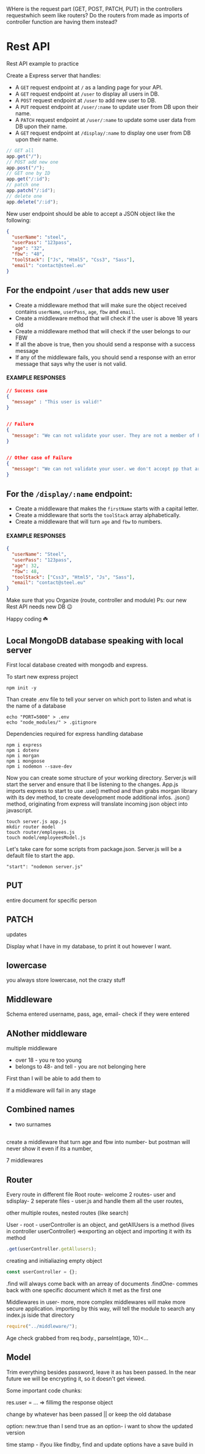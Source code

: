 WHere is the request part (GET, POST, PATCH, PUT) in the controllers requestwhich seem like routers?
Do the routers from made as imports of controller function are having them instead?

# Rest API

Rest API example to practice

Create a Express server that handles:

- A `GET` request endpoint at `/` as a landing page for your API.
- A `GET` request endpoint at `/user` to display all users in DB.
- A `POST` request endpoint at `/user` to add new user to DB.
- A `PUT` request endpoint at `/user/:name` to update user from DB upon their name.
- A `PATCH` request endpoint at `/user/:name` to update some user data from DB upon their name.
- A `GET` request endpoint at `/display/:name` to display one user from DB upon their name.

```javascript
// GET all
app.get("/");
// POST add new one
app.post("/");
// GET one by ID
app.get("/:id");
// patch one
app.patch("/:id");
// delete one
app.delete("/:id");
```

New user endpoint should be able to accept a JSON object like the following:

```json
{
  "userName": "steel",
  "userPass": "123pass",
  "age": "32",
  "fbw": "48",
  "toolStack": ["Js", "Html5", "Css3", "Sass"],
  "email": "contact@steel.eu"
}
```

## For the endpoint `/user` that adds new user

- Create a middleware method that will make sure the object received contains `userName`, `userPass`, `age`, `fbw` and `email`.
- Create a middleware method that will check if the user is above 18 years old
- Create a middleware method that will check if the user belongs to our FBW
- If all the above is true, then you should send a response with a success message
- If any of the middleware fails, you should send a response with an error message that says why the user is not valid.

#### EXAMPLE RESPONSES

```json
// Success case
{
  "message" : "This user is valid!"
}


// Failure
{
  "message": "We can not validate your user. They are not a member of FBW48"
}


// Other case of Failure
{
  "message": "We can not validate your user. we don't accept pp that are below 18 years of age"
}

```

## For the `/display/:name` endpoint:

- Create a middleware that makes the `firstName` starts with a capital letter.
- Create a middleware that sorts the `toolStack` array alphabetically.
- Create a middleware that will turn `age` and `fbw` to numbers.

#### EXAMPLE RESPONSES

```json
{
  "userName": "Steel",
  "userPass": "123pass",
  "age": 32,
  "fbw": 48,
  "toolStack": ["Css3", "Html5", "Js", "Sass"],
  "email": "contact@steel.eu"
}
```

Make sure that you Organize (route, controller and module)
Ps: our new Rest API needs new DB 😉

Happy coding ☘️

## Local MongoDB database speaking with local server

First local database created with mongodb and express.

To start new express project

```
npm init -y
```

Than create .env file to tell your server on which port to listen and what is the name of a database

```
echo "PORT=5000" > .env
echo "node_modules/" > .gitignore
```

Dependencies required for express handling database

```
npm i express
npm i dotenv
npm i morgan
npm i mongoose
npm i nodemon --save-dev
```

Now you can create some structure of your working directory. Server.js will start the server and ensure that ll be listening to the changes. App.js imports express to start to use .use() method and than grabs morgan library with its dev method, to create development mode additional infos. .json() method, originating from express will translate incoming json object into javascript.

```
touch server.js app.js
mkdir router model
touch router/employees.js
touch model/employeesModel.js
```

Let's take care for some scripts from package.json. Server.js will be a default file to start the app.

```
"start": "nodemon server.js"
```

## PUT

entire document for specific person

## PATCH

updates

Display what I have in my database, to print it out however I want.

## lowercase

you always store lowercase, not the crazy stuff

## Middleware

Schema
entered username, pass, age, email- check if they were entered

## ANother middleware

multiple middleware

- over 18 - you re too young
- belongs to 48- and tell - you are not belonging here

First than I will be able to add them to

If a middleware will fail in any stage

## Combined names

- two surnames

##

create a middleware that turn age and fbw into number- but postman will never show it even if its a number,

7 middlewares

## Router

Every route in different file
Root route- welcome
2 routes- user and sdisplay- 2 seperate files - user.js and handle them all the user routes,

other multiple routes,
nested routes (like search)

User - root -
userController is an object, and getAllUsers is a method (lives in controller userController)
=>exporting an object and importing it with its method

```javascript
.get(userController.getAllusers);
```

creating and initialiazing empty object

```javascript
const userController = {};
```

.find will always come back with an arreay of documents
.findOne- commes back with one specific document which it met as the first one

Middlewares in user- more, more complex middlewares will make more secure application.
importing by this way, will tell the module to search any index.js iside that directory

```javascript
require("../middleware/");
```

Age check grabbed from req.body., parseInt(age, 10)<...

## Model

Trim everything besides password, leave it as has been passed. In the near future we will be encrypting it, so it doesn't get viewed.

Some important code chunks:

res.user = ... => fillimg the response object

change by whatever has been passed || or keep the old database

option:
new:true
than I send true as an option- i want to show the updated version

time stamp - ifyou like
findby, find and update options have a save build in
